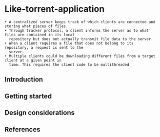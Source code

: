 # Like-torrent-application
    • A centralized server keeps track of which clients are connected and storing what pieces of files.
    • Through tracker protocol, a client informs the server as to what files are contained in its local 
      repository but does not actually transmit file data to the server.
    • When a client requires a file that does not belong to its repository, a request is sent to the 
      server.
    • Multiple clients could be downloading different files from a target client at a given point in 
      time. This requires the client code to be multithreaded
## Introduction

## Getting started

## Design considerations

## References